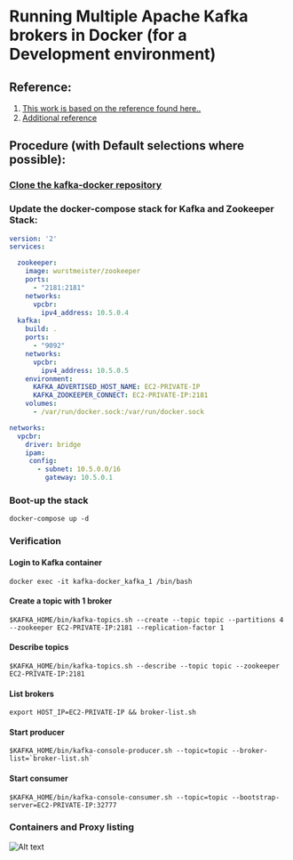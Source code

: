 # Running Multiple Apache Kafka brokers in Docker (for a Development environment)

## Reference:
1. [ This work is based on the reference found here.. ](https://hub.docker.com/r/wurstmeister/kafka)
2. [ Additional reference ](http://wurstmeister.github.io/kafka-docker/)

## Procedure (with Default selections where possible):

### [ Clone the kafka-docker repository ](https://github.com/wurstmeister/kafka-docker)

### Update the docker-compose stack for Kafka and Zookeeper Stack:
```yaml
version: '2'
services:

  zookeeper:
    image: wurstmeister/zookeeper
    ports:
      - "2181:2181"
    networks:
      vpcbr:
        ipv4_address: 10.5.0.4
  kafka:
    build: .
    ports:
      - "9092"
    networks:
      vpcbr:
        ipv4_address: 10.5.0.5
    environment:
      KAFKA_ADVERTISED_HOST_NAME: EC2-PRIVATE-IP
      KAFKA_ZOOKEEPER_CONNECT: EC2-PRIVATE-IP:2181
    volumes:
      - /var/run/docker.sock:/var/run/docker.sock

networks:
  vpcbr:
    driver: bridge
    ipam:
     config:
       - subnet: 10.5.0.0/16
         gateway: 10.5.0.1
```

### Boot-up the stack
```
docker-compose up -d
```

### Verification

#### Login to Kafka container
```
docker exec -it kafka-docker_kafka_1 /bin/bash
```

#### Create a topic with 1 broker
```
$KAFKA_HOME/bin/kafka-topics.sh --create --topic topic --partitions 4 --zookeeper EC2-PRIVATE-IP:2181 --replication-factor 1
```

#### Describe topics
```
$KAFKA_HOME/bin/kafka-topics.sh --describe --topic topic --zookeeper EC2-PRIVATE-IP:2181
```

#### List brokers
```
export HOST_IP=EC2-PRIVATE-IP && broker-list.sh
```

#### Start producer
```
$KAFKA_HOME/bin/kafka-console-producer.sh --topic=topic --broker-list=`broker-list.sh`
```

#### Start consumer
```
$KAFKA_HOME/bin/kafka-console-consumer.sh --topic=topic --bootstrap-server=EC2-PRIVATE-IP:32777
```

### Containers and Proxy listing
![Alt text](containers-proxy.png?raw=true "")
